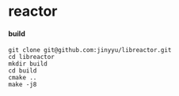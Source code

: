 reactor
=======

#### build

    git clone git@github.com:jinyyu/libreactor.git
    cd libreactor
    mkdir build
    cd build
    cmake ..
    make -j8


